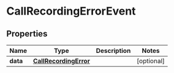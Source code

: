 

# CallRecordingErrorEvent


## Properties

Name | Type | Description | Notes
------------ | ------------- | ------------- | -------------
**data** | [**CallRecordingError**](CallRecordingError.md) |  |  [optional]



